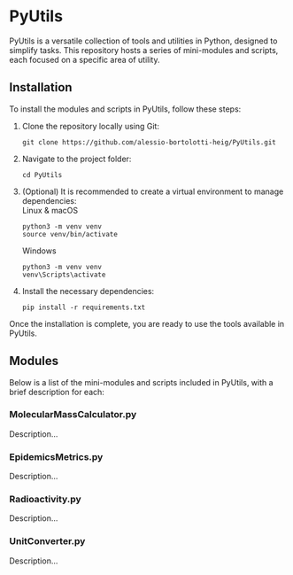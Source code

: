 
# PyUtils

PyUtils is a versatile collection of tools and utilities in Python, designed to simplify tasks. This repository hosts a series of mini-modules and scripts, each focused on a specific area of utility.

## Installation

To install the modules and scripts in PyUtils, follow these steps:

1. Clone the repository locally using Git:
   ```
   git clone https://github.com/alessio-bortolotti-heig/PyUtils.git
   ```
2. Navigate to the project folder:
   ```
   cd PyUtils
   ```
3. (Optional) It is recommended to create a virtual environment to manage dependencies:  
   Linux & macOS
   ```
   python3 -m venv venv
   source venv/bin/activate
   ```
   Windows
   ```
   python3 -m venv venv
   venv\Scripts\activate
   ```
4. Install the necessary dependencies:
   ```
   pip install -r requirements.txt
   ```

Once the installation is complete, you are ready to use the tools available in PyUtils.

## Modules

Below is a list of the mini-modules and scripts included in PyUtils, with a brief description for each:

### MolecularMassCalculator.py
Description...

### EpidemicsMetrics.py
Description...

### Radioactivity.py
Description...

### UnitConverter.py
Description...
